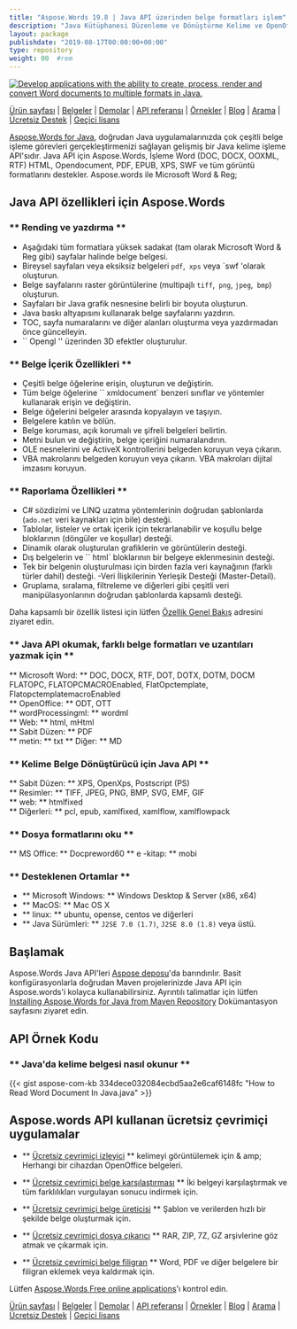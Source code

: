 ```yaml
---
title: "Aspose.Words 19.8 | Java API üzerinden belge formatları işlem" 
description: "Java Kütüphanesi Düzenleme ve Dönüştürme Kelime ve OpenOffice belgelerini oluşturmak için. Programlı olarak belge metni, görüntüler, formlar, tablolar, XML, OLE ve daha fazlası ile çalışın." 
layout: package
publishdate: "2019-08-17T00:00:00+00:00"
type: repository
weight: 00	#rem
---
```

[![Develop applications with the ability to create, process, render and convert Word documents to multiple formats in Java.](../aspose_words-for-java-banner.png)](./)

[Ürün sayfası](https://products.aspose.com/words/java) | [Belgeler](https://docs.aspose.com/words/java/) | [Demolar](https://products.aspose.app/words/family) | [API referansı](https://apireference.aspose.com/words/java) | [Örnekler](https://github.com/aspose-words/Aspose.Words-for-Java/tree/master/Örnekler) | [Blog](https://blog.aspose.com/category/words/) | [Arama](https://search.aspose.com/) | [Ücretsiz Destek](https://forum.aspose.com/c/words) | [Geçici lisans](https://purchase.aspose.com/temporary-license)

[Aspose.Words for Java](https://products.aspose.com/words/java), doğrudan Java uygulamalarınızda çok çeşitli belge işleme görevleri gerçekleştirmenizi sağlayan gelişmiş bir Java kelime işleme API'sıdır. Java API için Aspose.Words, İşleme Word (DOC, DOCX, OOXML, RTF) HTML, Opendocument, PDF, EPUB, XPS, SWF ve tüm görüntü formatlarını destekler. Aspose.words ile Microsoft Word & Reg;

## Java API özellikleri için Aspose.Words

### ** Rending ve yazdırma **
- Aşağıdaki tüm formatlara yüksek sadakat (tam olarak Microsoft Word & Reg gibi) sayfalar halinde belge belgesi.
- Bireysel sayfaları veya eksiksiz belgeleri `pdf`,` xps` veya `swf 'olarak oluşturun.
- Belge sayfalarını raster görüntülerine (multipajlı `tiff`,` png`, `jpeg`,` bmp`) oluşturun.
- Sayfaları bir Java grafik nesnesine belirli bir boyuta oluşturun.
- Java baskı altyapısını kullanarak belge sayfalarını yazdırın.
- TOC, sayfa numaralarını ve diğer alanları oluşturma veya yazdırmadan önce güncelleyin.
- `` Opengl '' üzerinden 3D efektler oluşturulur.

### ** Belge İçerik Özellikleri **
- Çeşitli belge öğelerine erişin, oluşturun ve değiştirin.
- Tüm belge öğelerine `` xmldocument` benzeri sınıflar ve yöntemler kullanarak erişin ve değiştirin.
- Belge öğelerini belgeler arasında kopyalayın ve taşıyın.
- Belgelere katılın ve bölün.
- Belge koruması, açık korumalı ve şifreli belgeleri belirtin.
- Metni bulun ve değiştirin, belge içeriğini numaralandırın.
- OLE nesnelerini ve ActiveX kontrollerini belgeden koruyun veya çıkarın.
- VBA makrolarını belgeden koruyun veya çıkarın. VBA makroları dijital imzasını koruyun.

### ** Raporlama Özellikleri **
- C# sözdizimi ve LINQ uzatma yöntemlerinin doğrudan şablonlarda (`ado.net` veri kaynakları için bile) desteği.
- Tablolar, listeler ve ortak içerik için tekrarlanabilir ve koşullu belge bloklarının (döngüler ve koşullar) desteği.
- Dinamik olarak oluşturulan grafiklerin ve görüntülerin desteği.
- Dış belgelerin ve `` html` bloklarının bir belgeye eklenmesinin desteği.
- Tek bir belgenin oluşturulması için birden fazla veri kaynağının (farklı türler dahil) desteği.
-Veri İlişkilerinin Yerleşik Desteği (Master-Detail).
- Gruplama, sıralama, filtreleme ve diğerleri gibi çeşitli veri manipülasyonlarının doğrudan şablonlarda kapsamlı desteği.

Daha kapsamlı bir özellik listesi için lütfen [Özellik Genel Bakış](https://docs.aspose.com/words/java/feature-overview/) adresini ziyaret edin.

### ** Java API okumak, farklı belge formatları ve uzantıları yazmak için **
** Microsoft Word: ** DOC, DOCX, RTF, DOT, DOTX, DOTM, DOCM FLATOPC, FLATOPCMACROEnabled, FlatOpctemplate, FlatopctemplatemacroEnabled \
** OpenOffice: ** ODT, OTT \
** wordProcessingml: ** wordml \
** Web: ** html, mHtml \
** Sabit Düzen: ** PDF \
** metin: ** txt
** Diğer: ** MD

### ** Kelime Belge Dönüştürücü için Java API **
** Sabit Düzen: ** XPS, OpenXps, Postscript (PS) \
** Resimler: ** TIFF, JPEG, PNG, BMP, SVG, EMF, GIF \
** web: ** htmlfixed \
** Diğerleri: ** pcl, epub, xamlfixed, xamlflow, xamlflowpack

### ** Dosya formatlarını oku **
** MS Office: ** Docpreword60
** e -kitap: ** mobi

### ** Desteklenen Ortamlar **
- ** Microsoft Windows: ** Windows Desktop & Server (x86, x64)
- ** MacOS: ** Mac OS X
- ** linux: ** ubuntu, opense, centos ve diğerleri
- ** Java Sürümleri: ** `J2SE 7.0 (1.7)`, `J2SE 8.0 (1.8)` veya üstü.

## Başlamak

Aspose.Words Java API'leri [Aspose deposu](https://releases.aspose.com/words/java/)'da barındırılır. Basit konfigürasyonlarla doğrudan Maven projelerinizde Java API için Aspose.words'i kolayca kullanabilirsiniz. Ayrıntılı talimatlar için lütfen [Installing Aspose.Words for Java from Maven Repository](https://docs.aspose.com/words/java/installation/) Dokümantasyon sayfasını ziyaret edin.

## API Örnek Kodu

### ** Java'da kelime belgesi nasıl okunur **
{{< gist  aspose-com-kb 334dece032084ecbd5aa2e6caf6148fc "How to Read Word Document In Java.java" >}}

## Aspose.words API kullanan ücretsiz çevrimiçi uygulamalar

- ** [Ücretsiz çevrimiçi izleyici](https://products.aspose.app/words/viewer) ** kelimeyi görüntülemek için & amp; Herhangi bir cihazdan OpenOffice belgeleri.

- ** [Ücretsiz çevrimiçi belge karşılaştırması](https://products.aspose.app/words/comparison) ** İki belgeyi karşılaştırmak ve tüm farklılıkları vurgulayan sonucu indirmek için.

- ** [Ücretsiz çevrimiçi belge üreticisi](https://products.aspose.app/words/assembly) ** Şablon ve verilerden hızlı bir şekilde belge oluşturmak için.

- ** [Ücretsiz çevrimiçi dosya çıkarıcı](https://products.aspose.app/words/unarchive) ** RAR, ZIP, 7Z, GZ arşivlerine göz atmak ve çıkarmak için.

- ** [Ücretsiz çevrimiçi belge filigran](https://products.aspose.app/words/watermark) ** Word, PDF ve diğer belgelere bir filigran eklemek veya kaldırmak için.

Lütfen [Aspose.Words Free online applications](https://products.aspose.app/words/family)'ı kontrol edin.

[Ürün sayfası](https://products.aspose.com/words/java) | [Belgeler](https://docs.aspose.com/words/java/) | [Demolar](https://products.aspose.app/words/family) | [API referansı](https://apireference.aspose.com/words/java) | [Örnekler](https://github.com/aspose-words/Aspose.Words-for-Java/tree/master/Örnekler) | [Blog](https://blog.aspose.com/category/words/) | [Arama](https://search.aspose.com/) | [Ücretsiz Destek](https://forum.aspose.com/c/words) | [Geçici lisans](https://purchase.aspose.com/temporary-license)
